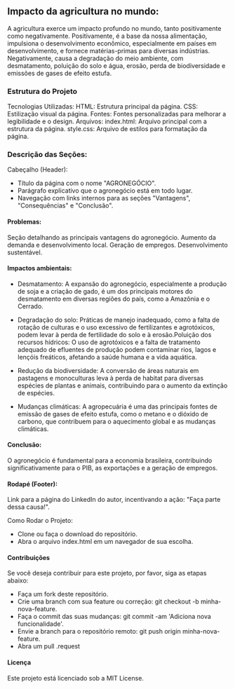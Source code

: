 ## Impacto da agricultura no mundo:
A agricultura exerce um impacto profundo no mundo, tanto positivamente como negativamente. Positivamente, é a base da nossa alimentação, impulsiona o desenvolvimento econômico, especialmente em países em desenvolvimento, e fornece matérias-primas para diversas indústrias. Negativamente, causa a degradação do meio ambiente, com desmatamento, poluição do solo e água, erosão, perda de biodiversidade e emissões de gases de efeito estufa.

### Estrutura do Projeto
Tecnologias Utilizadas:
HTML: Estrutura principal da página.
CSS: Estilização visual da página.
Fontes: Fontes personalizadas para melhorar a legibilidade e o design.
Arquivos:
index.html: Arquivo principal com a estrutura da página.
style.css: Arquivo de estilos para formatação da página.

### Descrição das Seções:
Cabeçalho (Header):
* Título da página com o nome "AGRONEGÓCIO".
* Parágrafo explicativo que o agronegócio está em todo lugar.
* Navegação com links internos para as seções "Vantagens", "Consequências" e "Conclusão".

#### Problemas:

Seção detalhando as principais vantagens do agronegócio.
Aumento da demanda e desenvolvimento local.
Geração de empregos.
Desenvolvimento sustentável.

#### Impactos ambientais:

* Desmatamento: A expansão do agronegócio, especialmente a produção de soja e a criação de gado, é um dos principais motores do desmatamento em diversas regiões do país, como a Amazônia e o Cerrado.

* Degradação do solo: Práticas de manejo inadequado, como a falta de rotação de culturas e o uso excessivo de fertilizantes e agrotóxicos, podem levar à perda de fertilidade do solo e à erosão.Poluição dos recursos hídricos: O uso de agrotóxicos e a falta de tratamento adequado de efluentes de produção podem contaminar rios, lagos e lençóis freáticos, afetando a saúde humana e a vida aquática.
  
* Redução da biodiversidade: A conversão de áreas naturais em pastagens e monoculturas leva à perda de habitat para diversas espécies de plantas e animais, contribuindo para o aumento da extinção de espécies.
  
* Mudanças climáticas: A agropecuária é uma das principais fontes de emissão de gases de efeito estufa, como o metano e o dióxido de carbono, que contribuem para o aquecimento global e as mudanças climáticas.

#### Conclusão:

O agronegócio é fundamental para a economia brasileira, contribuindo significativamente para o PIB, as exportações e a geração de empregos.

#### Rodapé (Footer):

Link para a página do LinkedIn do autor, incentivando a ação: "Faça parte dessa causa!".

Como Rodar o Projeto:
* Clone ou faça o download do repositório.
* Abra o arquivo index.html em um navegador de sua escolha.

#### Contribuições
Se você deseja contribuir para este projeto, por favor, siga as etapas abaixo:
* Faça um fork deste repositório.
* Crie uma branch com sua feature ou correção: git checkout -b minha-nova-feature.
* Faça o commit das suas mudanças: git commit -am 'Adiciona nova funcionalidade'.
* Envie a branch para o repositório remoto: git push origin minha-nova-feature.
* Abra um pull .request

#### Licença
Este projeto está licenciado sob a MIT License.
